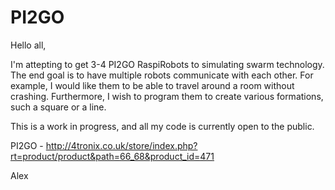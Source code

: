 # PI2GO

Hello all, 

I'm attepting to get 3-4 PI2GO RaspiRobots to simulating swarm technology. The end goal is to have multiple robots communicate with each other. For example, I would like them to be able to travel around a room without crashing. Furthermore, I wish to program them to create various formations, such a square or a line.

This is a work in progress, and all my code is currently open to the public.

PI2GO -  http://4tronix.co.uk/store/index.php?rt=product/product&path=66_68&product_id=471

Alex
